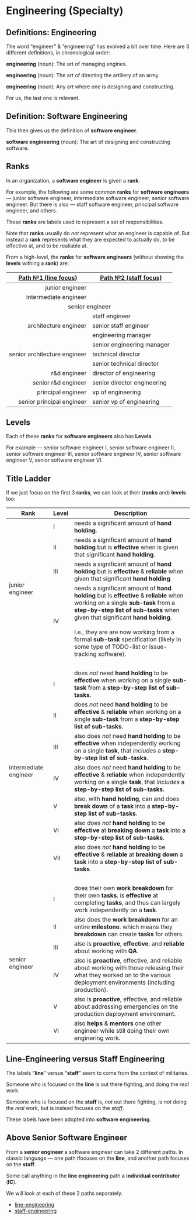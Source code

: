 # Engineering (Specialty)

## Definitions: Engineering

The word “engineer” & “engineering” has evolved a bit over time.
Here are 3 different definitions, in chronological order:

**engineering** (noun): The art of managing engines.

**engineering** (noun): The art of directing the artillery of an army.

**engineering** (noun): Any art where one is designing and constructing.

For us, the last one is relevant.

## Definition: Software Engineering

This then gives us the definition of **software engineer**.

**software engineering** (noun): The art of designing and constructing software.

## Ranks

In an organization, a **software engineer** is given a **rank**.

For example, the following are some common **ranks** for **software engineers** —
junior software engineer,
intermediate software engineer,
senior software engineer.
But there is also —
staff software engineer, principal software engineer, and others.

These **ranks** are labels used to represent a set of responsibilities.

Note that **ranks** usually do _not_ represent what an engineer is capable of.
But instead a **rank** represents what they are expected to actually do, to be effective at, and to be realiable at.

From a high-level, the **ranks** for **software engineers** (without showing the **levels** withing a **rank**) are:

<table>
	<thead>
		<tr>
			<th><a href="../line-engineering/README.md">Path №1 (<strong>line</strong> focus)</a></th>
			<th><a href="../staff-engineering/README.md">Path №2 (<strong>staff</strong> focus)</a></th>
		</tr>
	</thead>
	<tbody>
		<tr>
			<td align="right">junior engineer</td>
			<td></td>
		</tr>
		<tr>
			<td align="right">intermediate engineer</td>
			<td></td>
		</tr>
		<tr>
			<td colspan="2" align="center">senior engineer</td>
		</tr>
		<tr>
			<td rowspan="3" align="right">architecture engineer</td>
			<td>staff engineer</td>
		</tr>
		<tr>
			<td>senior staff engineer</td>
		</tr>
		<tr>
			<td>engineering manager</td>
		</tr>
		<tr>
			<td rowspan="3" align="right">senior architecture engineer</td>
			<td>senior engineering manager</td>
		</tr>
		<tr>
			<td>technical director</td>
		</tr>
		<tr>
			<td>senior technical director</td>
		</tr>
		<tr>
			<td align="right">r&d engineer</td>
			<td>director of engineering</td>
		</tr>
		<tr>
			<td align="right">senior r&d engineer</td>
			<td>senior director engineering</td>
		</tr>
		<tr>
			<td align="right">principal engineer</td>
			<td>vp of engineering</td>
		</tr>
		<tr>
			<td align="right">senior principal engineer</td>
			<td>senior vp of engineering</td>
		</tr>
	</tbody>
</table>

## Levels

Each of these **ranks** for **software engineers** also has **Levels**.

For example —
senior software engineer Ⅰ,
senior software engineer Ⅱ,
senior software engineer Ⅲ,
senior software engineer Ⅳ,
senior software engineer Ⅴ,
senior software engineer Ⅵ.


## Title Ladder


If we just focus on the first 3 **ranks**, we can look at their (**ranks** and) **levels** too:

<table>
	<thead>
		<tr>
			<th>Rank</th>
			<th>Level</th>
			<th>Description</th>
		</td>
	</thead>
	<tbody>
		<tr>
			<td rowspan="4">junior engineer</td>
			<td>Ⅰ</td>
			<td>needs a significant amount of <strong>hand holding</strong>.</td>
		</tr>
		<tr>
			<td>Ⅱ</td>
			<td>needs a significant amount of <strong>hand holding</strong> but is <strong>effective</strong> when is given that significant <strong>hand holding</strong>.</td>
		</tr>
		<tr>
			<td>Ⅲ</td>
			<td>needs a significant amount of <strong>hand holding</strong> but is <strong>effective</strong> & <strong>reliable</strong> when given that significant <strong>hand holding</strong>.</td>
		</tr>
		<tr>
			<td>Ⅳ</td>
			<td>
				needs a significant amount of <strong>hand holding</strong> but is <strong>effective</strong> & <strong>reliable</strong> when working on a single <strong>sub-task</strong> from a <strong>step-by-step list of sub-tasks</strong> when given that significant <strong>hand holding</strong>.
				<br /><br />
				I.e., they are are now working from a formal <strong>sub-task</strong> specification (likely in some type of TODO-list or issue-tracking software).
			</td>
		</tr>
		<tr><td colspan="3">&nbsp;</td></td>
		<tr>
			<td rowspan="7">intermediate engineer</td>
			<td>Ⅰ</td>
			<td>does <em>not</em> need <strong>hand holding</strong> to be <strong>effective</strong> when working on a single <strong>sub-task</strong> from a <strong>step-by-step list of sub-tasks</strong>.</td>
		</tr>
		<tr>
			<td>Ⅱ</td>
			<td>does <em>not</em> need <strong>hand holding</strong> to be <strong>effective</strong> & <strong>reliable</strong> when working on a single <strong>sub-task</strong> from a <strong>step-by-step list of sub-tasks</strong>.</td>
		</tr>
		<tr>
			<td>Ⅲ</td>
			<td>also does <em>not</em> need <strong>hand holding</strong> to be <strong>effective</strong> when independently working on a single <strong>task</strong>, that <em>includes</em> a <strong>step-by-step list of sub-tasks</strong>.</td>
		</tr>
		<tr>
			<td>Ⅳ</td>
			<td>also does <em>not</em> need <strong>hand holding</strong> to be <strong>effective</strong> & <strong>reliable</strong> when independently working on a single <strong>task</strong>, that <em>includes</em> a <strong>step-by-step list of sub-tasks</strong>.</td>
		</tr>
		<tr>
			<td>Ⅴ</td>
			<td>also, with <strong>hand holding</strong>, can and does <strong>break down</strong> of a <strong>task</strong> into a <strong>step-by-step list of sub-tasks</strong>.</tr>
		<tr>
			<td>Ⅵ</td>
			<td>also does <em>not</em> <strong>hand holding</strong> to be <strong>effective</strong> at <strong>breaking down</strong> a <strong>task</strong> into a <strong>step-by-step list of sub-tasks</strong>.</td>
		</tr>
		<tr>
			<td>Ⅶ</td>
			<td>also does <em>not</em> <strong>hand holding</strong> to be <strong>effective</strong> & <strong>reliable</strong> at <strong>breaking down</strong> a <strong>task</strong> into a <strong>step-by-step list of sub-tasks</strong>.</td>
		</tr>
		<tr><td colspan="3">&nbsp;</td></td>
		<tr>
			<td rowspan="6">senior engineer</td>
			<td>Ⅰ</td>
			<td>does their own <strong>work breakdown</strong> for their own <strong>tasks</strong>. is <strong>effective</strong> at completing <strong>tasks</strong>, and thus can largely work independently on a <strong>task</strong>.</td>
		</tr>
		<tr>
			<td>Ⅱ</td>
			<td>also does the <strong>work breakdown</strong> for an entire <strong>milestone</strong>. which means they <strong>breakdown</strong> can create <strong>tasks</strong> for others.</td>
		</tr>
		<tr>
			<td>Ⅲ</td>
			<td>also is <strong>proactive</strong>, <strong>effective</strong>, and <strong>reliable</strong> about working with <strong>QA</strong>.</td>
		</tr>
		<tr>
			<td>Ⅳ</td>
			<td>also is <strong>proactive</strong>, effective, and reliable about working with those releasing their what they worked on to the various deployment environments (including production).</td>
		</tr>
		<tr>
			<td>Ⅴ</td>
			<td>also is <strong>proactive</strong>, effective, and reliable about addressing emergencies on the production deployment environment.</td>
		</tr>
		<tr>
			<td>Ⅵ</td>
			<td>also <strong>helps</strong> & <strong>mentors</strong> one other engineer while still doing their own enginering work.</td>
		</tr>
	</tbody>
</table>

## Line-Engineering versus Staff Engineering

The labels “**line**” versus “**staff**” seem to come from the context of militaries.

Someone who is focused on the **line** is out there fighting, and doing the _real_ work.

Someone who is focused on the **staff** is, _not_ out there fighting, is _not_ doing the _real_ work, but is instead focuses on the _staff_.

These labels have been adopted into **software engineering**.

## Above Senior Software Engineer

From a **senior engineer** a software engineer can take 2 different paths.
In classic language — one path tfocuses on the **line**, and another path focuses on the **staff**.

Some call anything in the **line engineering** path a **individual contributor** (**IC**).

We will look at each of these 2 paths separately.

* [line-engineering](../line-engineering/README.md)
* [staff-engineering](../staff-engineering/README.md)
